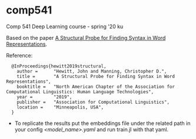 # comp541
Comp 541 Deep Learning course - spring '20 ku

Based on the paper [A Structural Probe for Finding Syntax in Word Representations](https://nlp.stanford.edu/pubs/hewitt2019structural.pdf).

Reference:

      @InProceedings{hewitt2019structural,
        author =      "Hewitt, John and Manning, Christopher D.",
        title =       "A Structural Probe for Finding Syntax in Word Representations",
        booktitle =   "North American Chapter of the Association for Computational Linguistics: Human Language Technologies",
        year =        "2019",
        publisher =   "Association for Computational Linguistics",
        location =    "Minneapolis, USA",
      }


* To replicate the results put the embeddings file under the related path in your config *<model_name>.yaml* and run train.jl with that yaml.